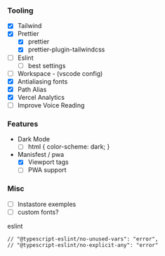 ### Tooling

- [x] Tailwind
- [x] Prettier
  - [x] prettier
  - [x] prettier-plugin-tailwindcss
- [ ] Eslint
  - [ ] best settings
- [ ] Workspace - (vscode config)
- [x] Antialiasing fonts
- [x] Path Alias
- [x] Vercel Analytics
- [ ] Improve Voice Reading

### Features

- Dark Mode
  - [ ] html { color-scheme: dark; }
- Manisfest / pwa
  - [x] Viewport tags
  - [ ] PWA support

### Misc

- [ ] Instastore exemples
- [ ] custom fonts?

eslint

    // "@typescript-eslint/no-unused-vars": "error",
    // "@typescript-eslint/no-explicit-any": "error"

<!--
{
  "semi": false,
  "trailingComma": "es5",
  "singleQuote": true,
  "tabWidth": 2,
  "useTabs": false
}
{
  "endOfLine": "lf",
  "printWidth": 80,
  "tabWidth": 2,
  "semi": true,
  "useTabs": false,
  "singleQuote": true,
  "trailingComma": "all",
  "arrowParens": "always",
  "bracketSpacing": true
} -->
<!-- prettier ignore? -->
